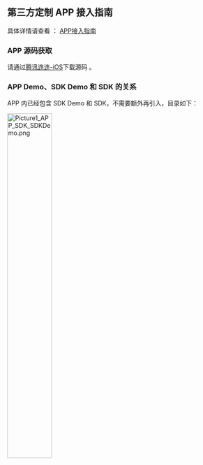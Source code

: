 ## 第三方定制 APP 接入指南

具体详情请查看 ：  [APP接入指南]()

### APP 源码获取
请通过[腾讯连连-iOS](https://github.com/tencentyun/iot-link-ios)下载源码 。

### APP Demo、SDK Demo 和 SDK 的关系   
APP 内已经包含 SDK Demo 和 SDK，不需要额外再引入，目录如下：

<img src="https://main.qcloudimg.com/raw/1db56b17fe7f333b5d78ed6a717c0cf3/Picture1_APP_SDK_SDKDemo.png" alt="Picture1_APP_SDK_SDKDemo.png" width = "45%" height = "45%" />

